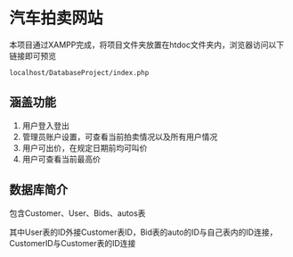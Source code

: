 # 汽车拍卖网站
本项目通过XAMPP完成，将项目文件夹放置在htdoc文件夹内，浏览器访问以下链接即可预览

```localhost/DatabaseProject/index.php```

## 涵盖功能
1. 用户登入登出
2. 管理员账户设置，可查看当前拍卖情况以及所有用户情况
3. 用户可出价，在规定日期前均可叫价
4. 用户可查看当前最高价

## 数据库简介
包含Customer、User、Bids、autos表

其中User表的ID外接Customer表ID，Bid表的auto的ID与自己表内的ID连接，CustomerID与Customer表的ID连接
